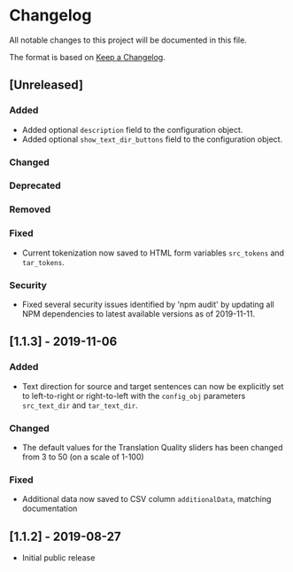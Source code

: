 # Changelog

All notable changes to this project will be documented in this file.

The format is based on [Keep a Changelog](https://keepachangelog.com/en/1.0.0/).

## [Unreleased]
### Added
- Added optional `description` field to the configuration object.
- Added optional `show_text_dir_buttons` field to the configuration
  object.

### Changed
### Deprecated
### Removed
### Fixed
- Current tokenization now saved to HTML form variables `src_tokens`
  and `tar_tokens`.
### Security
- Fixed several security issues identified by 'npm audit' by updating
  all NPM dependencies to latest available versions as of 2019-11-11. 

## [1.1.3] - 2019-11-06
### Added
- Text direction for source and target sentences can now be explicitly
  set to left-to-right or right-to-left with the `config_obj`
  parameters `src_text_dir` and `tar_text_dir`.

### Changed
- The default values for the Translation Quality sliders has been
  changed from 3 to 50 (on a scale of 1-100)

### Fixed
- Additional data now saved to CSV column `additionalData`, matching
  documentation

## [1.1.2] - 2019-08-27
- Initial public release
